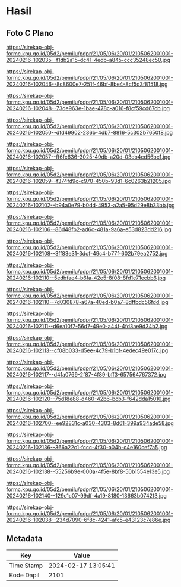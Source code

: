 # Hasil

## Foto C Plano

https://sirekap-obj-formc.kpu.go.id/05d2/pemilu/pdpr/21/05/06/20/01/2105062001001-20240216-102035--f1db2a15-dc41-4edb-a845-ccc35248ec50.jpg

https://sirekap-obj-formc.kpu.go.id/05d2/pemilu/pdpr/21/05/06/20/01/2105062001001-20240216-102046--8c8600e7-251f-46bf-8be4-8cf5d3f81518.jpg

https://sirekap-obj-formc.kpu.go.id/05d2/pemilu/pdpr/21/05/06/20/01/2105062001001-20240216-102048--73de963e-1bae-478c-a016-f8cf59cd67cb.jpg

https://sirekap-obj-formc.kpu.go.id/05d2/pemilu/pdpr/21/05/06/20/01/2105062001001-20240216-102050--dfd49902-236b-4db7-8816-5c302b7650f8.jpg

https://sirekap-obj-formc.kpu.go.id/05d2/pemilu/pdpr/21/05/06/20/01/2105062001001-20240216-102057--ff6fc636-3025-49db-a20d-03eb4cd56bc1.jpg

https://sirekap-obj-formc.kpu.go.id/05d2/pemilu/pdpr/21/05/06/20/01/2105062001001-20240216-102059--f374fd9c-c970-450b-93d1-6c0263b21205.jpg

https://sirekap-obj-formc.kpu.go.id/05d2/pemilu/pdpr/21/05/06/20/01/2105062001001-20240216-102102--b94a0e79-b0dd-4953-a2a5-95d29e8b33bb.jpg

https://sirekap-obj-formc.kpu.go.id/05d2/pemilu/pdpr/21/05/06/20/01/2105062001001-20240216-102106--86d48fb2-ad6c-481a-9a6a-e53d823dd216.jpg

https://sirekap-obj-formc.kpu.go.id/05d2/pemilu/pdpr/21/05/06/20/01/2105062001001-20240216-102108--3ff83e31-3dcf-49c4-b77f-602b79ea2752.jpg

https://sirekap-obj-formc.kpu.go.id/05d2/pemilu/pdpr/21/05/06/20/01/2105062001001-20240216-102110--5edbfae4-b6fa-42e5-8f08-8fd1e71ecbb6.jpg

https://sirekap-obj-formc.kpu.go.id/05d2/pemilu/pdpr/21/05/06/20/01/2105062001001-20240216-102110--7d030878-a67a-40ed-b0a7-8dffbdc56fdd.jpg

https://sirekap-obj-formc.kpu.go.id/05d2/pemilu/pdpr/21/05/06/20/01/2105062001001-20240216-102111--d6ea10f7-56d7-49e0-a44f-4fd3ae9d34b2.jpg

https://sirekap-obj-formc.kpu.go.id/05d2/pemilu/pdpr/21/05/06/20/01/2105062001001-20240216-102113--cf08b033-d5ee-4c79-b1bf-4edec49e017c.jpg

https://sirekap-obj-formc.kpu.go.id/05d2/pemilu/pdpr/21/05/06/20/01/2105062001001-20240216-102117--d41a0769-2f87-4f89-bff3-657564767372.jpg

https://sirekap-obj-formc.kpu.go.id/05d2/pemilu/pdpr/21/05/06/20/01/2105062001001-20240216-102120--75d18e88-d460-42b6-bcb3-f642dda15010.jpg

https://sirekap-obj-formc.kpu.go.id/05d2/pemilu/pdpr/21/05/06/20/01/2105062001001-20240216-102700--ee92831c-a030-4303-8d61-399a934ade58.jpg

https://sirekap-obj-formc.kpu.go.id/05d2/pemilu/pdpr/21/05/06/20/01/2105062001001-20240216-102136--366a22c1-fccc-4f30-a04b-c4e160cef7a5.jpg

https://sirekap-obj-formc.kpu.go.id/05d2/pemilu/pdpr/21/05/06/20/01/2105062001001-20240216-102138--55256b9e-000a-4f5e-8bf8-50b1554e13e5.jpg

https://sirekap-obj-formc.kpu.go.id/05d2/pemilu/pdpr/21/05/06/20/01/2105062001001-20240216-102140--129c1c07-99df-4a19-8180-13663b0742f3.jpg

https://sirekap-obj-formc.kpu.go.id/05d2/pemilu/pdpr/21/05/06/20/01/2105062001001-20240216-102038--234d7090-6f8c-4241-afc5-e43123c7e86e.jpg


## Metadata

| Key        | Value               |
| ---------- | ------------------- |
| Time Stamp | 2024-02-17 13:05:41 |
| Kode Dapil | 2101                |



